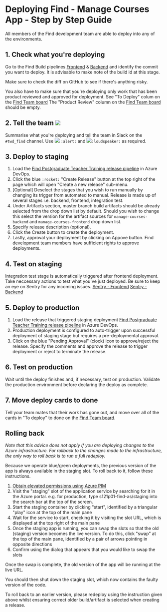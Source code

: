 # Deploying Find - Manage Courses App - Step by Step Guide 

All members of the Find development team are able to deploy into any of the environments.

## 1. Check what you're deploying

Go to the Find Build pipelines [Frontend](https://dfe-ssp.visualstudio.com/Become-A-Teacher/_build?definitionId=29) & [Backend](https://dfe-ssp.visualstudio.com/Become-A-Teacher/_build?definitionId=46)  and identify the commit you want to deploy. It is advisable to make note of the build id at this stage. 

Make sure to check the diff on GitHub to see if there's anything risky.

You also have to make sure that you're deploying only work that has been product reviewed and approved for deployment. 
See "To Deploy" colum on the  [Find Team board](https://trello.com/b/fXA6ioZN/team-board-find-team)
The "Product Review" column on the [Find Team board](https://trello.com/b/fXA6ioZN/team-board-find-team) should be empty.

## 2. Tell the team ![](https://www.webfx.com/tools/emoji-cheat-sheet/graphics/emojis/loudspeaker.png)

Summarise what you're deploying and tell the team in Slack on the `#twd_find` channel. Use ![](https://www.webfx.com/tools/emoji-cheat-sheet/graphics/emojis/rotating_light.png)  `:alert:`  and  ![](https://www.webfx.com/tools/emoji-cheat-sheet/graphics/emojis/loudspeaker.png)`:loudspeaker:` as required.


## 3. Deploy to staging

1. Load the [Find Postgraduate Teacher Training release pipeline](https://dfe-ssp.visualstudio.com/Become-A-Teacher/_release?_a=releases&view=mine&definitionId=36)  in Azure DevOps.
2. Click the blue `:rocket:` "Create Release" button  at the top right of the page which will open "Create a new release" sub-menu. 
3. [Optional] Deselect the stages that you wish to run manually by changing its trigger from automated to manual. Release is made up of several stages i.e. backend, frontend, integration test. 
4. Under Artifacts section, master branch build artifacts should be already selected from the drop down list by default. Should you wish to change this select the version for the artifact sources for `manage-courses-backend`  and `manage-courses-frontend` drop down list.
5. Specify release description (optional).
6. Click the Create button to create the deployment.
7. Lastly, approval your deployment by clicking on Appove button. Find development team members have sufficient rights to approve deployments. 

## 4. Test on staging

Integration test stage is automatically triggered after frontend deployment. 
Take neccessary actions to test what you've just deployed. Be sure to keep an eye on Sentry for any incoming issues.
[Sentry - Frontend](https://sentry.io/organizations/dfe-bat/issues/?project=1407453)
[Sentry - Backend](https://sentry.io/organizations/dfe-bat/issues/?project=1377944)

## 5. Deploy to production

1. Load the release that triggered staging deployment [Find Postgraduate Teacher Training release pipeline](https://dfe-ssp.visualstudio.com/Become-A-Teacher/_release?_a=releases&view=mine&definitionId=36) in Azure DevOps.
2. Production deployment is configured to auto-trigger upon successful deployment of staging stage but requires a pre-deploymental approval.
3. Click on the blue "Pending Approval" (clock) icon to approve/reject the release. Specify the comments and approve the release to trigger deployment or reject to terminate the release.

## 6. Test on production

Wait until the deploy finishes and, if necessary, test on production.
Validate the production environment before declaring the deploy as complete.

## 7. Move deploy cards to done

Tell your team mates that their work has gone out, and move over all of the cards in "To deploy" to done on the [Find Team board](https://trello.com/b/fXA6ioZN/team-board-find-team).

## Rolling back

*Note that this advice does not apply if you are deploying changes to the Azure
infrastructure. For rollback to the changes made to the infrastructure, the only way to roll
back is to run a full redeploy.*

Because we operate blue/green deployments, the previous version of the app is
always available in the staging slot. To roll back to it, follow these
instructions.

1. [Obtain elevated permissions using Azure PIM](pim-guide.md)
2. Visit the "staging" slot of the application service by searching
for it in the Azure portal. e.g. for production, type s121p01-find-as/staging into the search bar at the top of the screen.
3. Start the staging container by clicking "start", identified by a triangular "play" icon at the top of the main pane
4. Wait for the service to start, checking it by visiting the slot URL, which is displayed at the top right of the main pane
5. Once the staging app is running, you can swap the slots so that the old (staging) version becomes the live version. To do this, click "swap" at the top of the main pane, identified by a pair of arrows pointing in opposite directions
6. Confirm using the dialog that appears that you would like to swap the slots

Once the swap is complete, the old version of the app will be running at the live URL.

You should then shut down the staging slot, which now contains the faulty
version of the code. 

To roll back to an earlier version, please redeploy using the instruction given above whilst ensuring correct older build/artifact is selected when creating a release.
